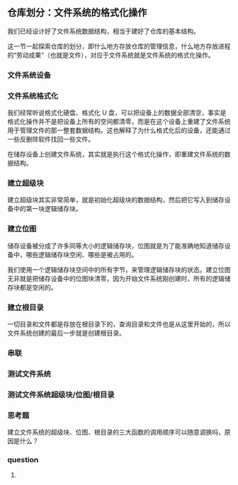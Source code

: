 ## 仓库划分：文件系统的格式化操作

我们已经设计好了文件系统数据结构，相当于建好了仓库的基本结构。

这一节一起探索仓库的划分，即什么地方存放仓库的管理信息，什么地方存放进程的“劳动成果”（也就是文件），对应于文件系统就是文件系统的格式化操作。

### 文件系统设备
### 文件系统格式化

我们经常听说格式化硬盘、格式化 U 盘，可以把设备上的数据全部清空，事实是格式化操作并不是把设备上所有的空间都清零，而是在这个设备上重建了文件系统用于管理文件的那一整套数据结构。这也解释了为什么格式化后的设备，还能通过一些反删除软件找回一些文件。

在储存设备上创建文件系统，其实就是执行这个格式化操作，即重建文件系统的数据结构。

### 建立超级块

建立超级块其实非常简单，就是初始化超级块的数据结构，然后把它写入到储存设备中的第一块逻辑储存块。

### 建立位图

储存设备被分成了许多同等大小的逻辑储存块，位图就是为了能准确地知道储存设备中，哪些逻辑储存块空闲、哪些是被占用的。

我们使用一个逻辑储存块空间中的所有字节，来管理逻辑储存块的状态。建立位图无非就是把储存设备中的位图块清零，因为开始文件系统刚创建时，所有的逻辑储存块都是空闲的。

### 建立根目录

一切目录和文件都是存放在根目录下的，查询目录和文件也是从这里开始的，所以文件系统创建的最后一步就是创建根目录。

### 串联
### 测试文件系统
### 测试文件系统超级块/位图/根目录

### 思考题

建立文件系统的超级块、位图、根目录的三大函数的调用顺序可以随意调换吗，原因是什么？

### question

1. 